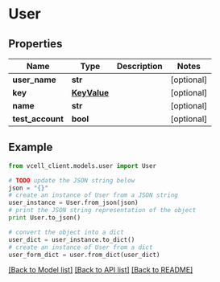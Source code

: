 # User


## Properties
Name | Type | Description | Notes
------------ | ------------- | ------------- | -------------
**user_name** | **str** |  | [optional] 
**key** | [**KeyValue**](KeyValue.md) |  | [optional] 
**name** | **str** |  | [optional] 
**test_account** | **bool** |  | [optional] 

## Example

```python
from vcell_client.models.user import User

# TODO update the JSON string below
json = "{}"
# create an instance of User from a JSON string
user_instance = User.from_json(json)
# print the JSON string representation of the object
print User.to_json()

# convert the object into a dict
user_dict = user_instance.to_dict()
# create an instance of User from a dict
user_form_dict = user.from_dict(user_dict)
```
[[Back to Model list]](../README.md#documentation-for-models) [[Back to API list]](../README.md#documentation-for-api-endpoints) [[Back to README]](../README.md)


